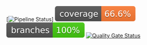 [![Pipeline Status](https://github.com/Romteix/pipeline/actions/workflows/ci.yml/badge.svg)]
![Coverage](.github/badges/jacoco.svg)
![Branches](.github/badges/branches.svg)
[![Quality Gate Status](https://sonarcloud.io/api/project_badges/measure?project=Romteix_pipeline&metric=alert_status)](https://sonarcloud.io/summary/new_code?id=Romteix_pipeline)

